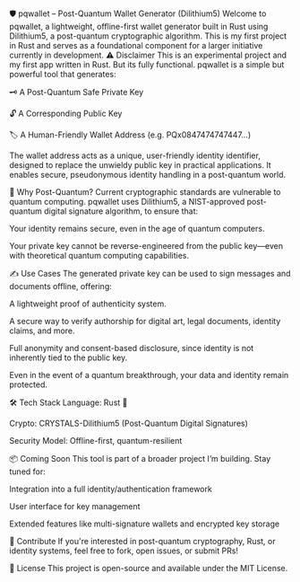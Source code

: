 
🛡️ pqwallet – Post-Quantum Wallet Generator (Dilithium5)
Welcome to pqwallet, a lightweight, offline-first wallet generator built in Rust using Dilithium5, a post-quantum cryptographic algorithm. This is my first project in Rust and serves as a foundational component for a larger initiative currently in development.
⚠️ Disclaimer
This is an experimental project and my first app written in Rust. But its fully functional.
pqwallet is a simple but powerful tool that generates:

🗝️ A Post-Quantum Safe Private Key

🔓 A Corresponding Public Key

🏷️ A Human-Friendly Wallet Address (e.g. PQx0847474747447...)

The wallet address acts as a unique, user-friendly identity identifier, designed to replace the unwieldy public key in practical applications. It enables secure, pseudonymous identity handling in a post-quantum world.

🔐 Why Post-Quantum?
Current cryptographic standards are vulnerable to quantum computing. pqwallet uses Dilithium5, a NIST-approved post-quantum digital signature algorithm, to ensure that:

Your identity remains secure, even in the age of quantum computers.

Your private key cannot be reverse-engineered from the public key—even with theoretical quantum computing capabilities.

✍️ Use Cases
The generated private key can be used to sign messages and documents offline, offering:

A lightweight proof of authenticity system.

A secure way to verify authorship for digital art, legal documents, identity claims, and more.

Full anonymity and consent-based disclosure, since identity is not inherently tied to the public key.

Even in the event of a quantum breakthrough, your data and identity remain protected.

🛠️ Tech Stack
Language: Rust 🦀

Crypto: CRYSTALS-Dilithium5 (Post-Quantum Digital Signatures)

Security Model: Offline-first, quantum-resilient

📦 Coming Soon
This tool is part of a broader project I’m building. Stay tuned for:

Integration into a full identity/authentication framework

User interface for key management

Extended features like multi-signature wallets and encrypted key storage

🤝 Contribute
If you're interested in post-quantum cryptography, Rust, or identity systems, feel free to fork, open issues, or submit PRs!

📜 License
This project is open-source and available under the MIT License.
